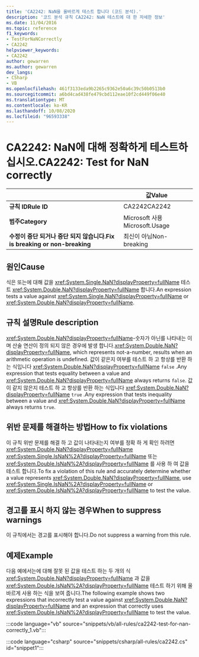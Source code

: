 ```yaml
---
title: 'CA2242: NaN을 올바르게 테스트 합니다 (코드 분석).'
description: '코드 분석 규칙 CA2242: NaN 테스트에 대 한 자세한 정보'
ms.date: 11/04/2016
ms.topic: reference
f1_keywords:
- TestForNaNCorrectly
- CA2242
helpviewer_keywords:
- CA2242
author: gewarren
ms.author: gewarren
dev_langs:
- CSharp
- VB
ms.openlocfilehash: 461f3133eda9b2265c9362e50a6c39c50b0513b0
ms.sourcegitcommit: a6bd4cad438fe479cbd112eae10f2cd449f06e40
ms.translationtype: MT
ms.contentlocale: ko-KR
ms.lasthandoff: 10/08/2020
ms.locfileid: "96593338"
---
```

# <a name="ca2242-test-for-nan-correctly"></a><span data-ttu-id="f11fe-103">CA2242: NaN에 대해 정확하게 테스트하십시오.</span><span class="sxs-lookup"><span data-stu-id="f11fe-103">CA2242: Test for NaN correctly</span></span>

| | <span data-ttu-id="f11fe-104">값</span><span class="sxs-lookup"><span data-stu-id="f11fe-104">Value</span></span> |
|-|-|
| <span data-ttu-id="f11fe-105">**규칙 ID**</span><span class="sxs-lookup"><span data-stu-id="f11fe-105">**Rule ID**</span></span> |<span data-ttu-id="f11fe-106">CA2242</span><span class="sxs-lookup"><span data-stu-id="f11fe-106">CA2242</span></span>|
| <span data-ttu-id="f11fe-107">**범주**</span><span class="sxs-lookup"><span data-stu-id="f11fe-107">**Category**</span></span> |<span data-ttu-id="f11fe-108">Microsoft 사용</span><span class="sxs-lookup"><span data-stu-id="f11fe-108">Microsoft.Usage</span></span>|
| <span data-ttu-id="f11fe-109">**수정이 중단 되거나 중단 되지 않습니다.**</span><span class="sxs-lookup"><span data-stu-id="f11fe-109">**Fix is breaking or non-breaking**</span></span> |<span data-ttu-id="f11fe-110">최신이 아님</span><span class="sxs-lookup"><span data-stu-id="f11fe-110">Non-breaking</span></span>|

## <a name="cause"></a><span data-ttu-id="f11fe-111">원인</span><span class="sxs-lookup"><span data-stu-id="f11fe-111">Cause</span></span>

<span data-ttu-id="f11fe-112">식은 또는에 대해 값을 <xref:System.Single.NaN?displayProperty=fullName> 테스트 <xref:System.Double.NaN?displayProperty=fullName> 합니다.</span><span class="sxs-lookup"><span data-stu-id="f11fe-112">An expression tests a value against <xref:System.Single.NaN?displayProperty=fullName> or <xref:System.Double.NaN?displayProperty=fullName>.</span></span>

## <a name="rule-description"></a><span data-ttu-id="f11fe-113">규칙 설명</span><span class="sxs-lookup"><span data-stu-id="f11fe-113">Rule description</span></span>

<span data-ttu-id="f11fe-114"><xref:System.Double.NaN?displayProperty=fullName>-숫자가 아닌를 나타내는 이며 산술 연산이 정의 되지 않은 경우에 발생 합니다.</span><span class="sxs-lookup"><span data-stu-id="f11fe-114"><xref:System.Double.NaN?displayProperty=fullName>, which represents not-a-number, results when an arithmetic operation is undefined.</span></span> <span data-ttu-id="f11fe-115">값이 같은지 여부를 테스트 하 고 항상를 반환 하는 식입니다 <xref:System.Double.NaN?displayProperty=fullName> `false` .</span><span class="sxs-lookup"><span data-stu-id="f11fe-115">Any expression that tests equality between a value and <xref:System.Double.NaN?displayProperty=fullName> always returns `false`.</span></span> <span data-ttu-id="f11fe-116">값이 같지 않은지 테스트 하 고 항상를 반환 하는 식입니다 <xref:System.Double.NaN?displayProperty=fullName> `true` .</span><span class="sxs-lookup"><span data-stu-id="f11fe-116">Any expression that tests inequality between a value and <xref:System.Double.NaN?displayProperty=fullName> always returns `true`.</span></span>

## <a name="how-to-fix-violations"></a><span data-ttu-id="f11fe-117">위반 문제를 해결하는 방법</span><span class="sxs-lookup"><span data-stu-id="f11fe-117">How to fix violations</span></span>

<span data-ttu-id="f11fe-118">이 규칙 위반 문제를 해결 하 고 값이 나타내는지 여부를 정확 하 게 확인 하려면 <xref:System.Double.NaN?displayProperty=fullName> <xref:System.Single.IsNaN%2A?displayProperty=fullName> 또는 <xref:System.Double.IsNaN%2A?displayProperty=fullName> 를 사용 하 여 값을 테스트 합니다.</span><span class="sxs-lookup"><span data-stu-id="f11fe-118">To fix a violation of this rule and accurately determine whether a value represents <xref:System.Double.NaN?displayProperty=fullName>, use <xref:System.Single.IsNaN%2A?displayProperty=fullName> or <xref:System.Double.IsNaN%2A?displayProperty=fullName> to test the value.</span></span>

## <a name="when-to-suppress-warnings"></a><span data-ttu-id="f11fe-119">경고를 표시 하지 않는 경우</span><span class="sxs-lookup"><span data-stu-id="f11fe-119">When to suppress warnings</span></span>

<span data-ttu-id="f11fe-120">이 규칙에서는 경고를 표시해야 합니다.</span><span class="sxs-lookup"><span data-stu-id="f11fe-120">Do not suppress a warning from this rule.</span></span>

## <a name="example"></a><span data-ttu-id="f11fe-121">예제</span><span class="sxs-lookup"><span data-stu-id="f11fe-121">Example</span></span>

<span data-ttu-id="f11fe-122">다음 예에서는에 대해 잘못 된 값을 테스트 하는 두 개의 식 <xref:System.Double.NaN?displayProperty=fullName> 과 값을 <xref:System.Double.IsNaN%2A?displayProperty=fullName> 테스트 하기 위해 올바르게 사용 하는 식을 보여 줍니다.</span><span class="sxs-lookup"><span data-stu-id="f11fe-122">The following example shows two expressions that incorrectly test a value against <xref:System.Double.NaN?displayProperty=fullName> and an expression that correctly uses <xref:System.Double.IsNaN%2A?displayProperty=fullName> to test the value.</span></span>

:::code language="vb" source="snippets/vb/all-rules/ca2242-test-for-nan-correctly_1.vb":::

:::code language="csharp" source="snippets/csharp/all-rules/ca2242.cs" id="snippet1":::
